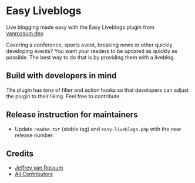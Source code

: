 # Easy Liveblogs

Live blogging made easy with the Easy Liveblogs plugin from [vanrossum.dev](https://vanrossum.dev).

Covering a conference, sports event, breaking news or other quickly developing events? You want your readers to be updated as quickly as possible. The best way to do that is by providing them with a liveblog.

## Build with developers in mind

The plugin has tons of filter and action hooks so that developers can adjust the plugin to their liking. Feel free to contribute.

## Release instruction for maintainers
* Update `readme.txt` (stable tag) and `easy-liveblogs.php` with the new release number.


## Credits

- [Jeffrey van Rossum](https://github.com/jeffreyvr)
- [All Contributors](../../contributors)
